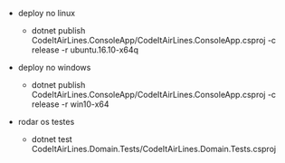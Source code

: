 + deploy no linux 
  * dotnet publish CodeItAirLines.ConsoleApp/CodeItAirLines.ConsoleApp.csproj -c release -r ubuntu.16.10-x64q

+ deploy no windows 
   * dotnet publish CodeItAirLines.ConsoleApp/CodeItAirLines.ConsoleApp.csproj -c release -r win10-x64

+ rodar os testes
    * dotnet test CodeItAirLines.Domain.Tests/CodeItAirLines.Domain.Tests.csproj

